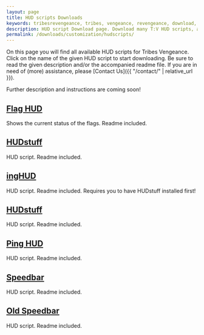 ```yaml
---
layout: page
title: HUD scripts Downloads
keywords: tribesrevengeance, tribes, vengeance, revengeance, download, hud, script, flag, speedbar, ping, customized
description: HUD script Download page. Download many T:V HUD scripts, as the speedbar, ping indicator and much more!
permalink: /downloads/customization/hudscripts/
---
```


On this page you will find all available HUD scripts for Tribes Vengeance. Click on the name of the given HUD script to start downloading. Be sure to read the given description and/or the accompanied readme file. If you are in need of (more) assistance, please [Contact Us]({{ "/contact/" | relative_url }}).

Further description and instructions are coming soon!

## <a href='{{ site.downloads_url | append: "/Customization/HUD addons/FlagHUD.zip" }}' target='_blank' rel="nofollow" download='FlagHUD.zip'>Flag HUD</a>

Shows the current status of the flags. Readme included.

## <a href='{{ site.downloads_url | append: "/Customization/Customization/HUD addons/HUDstuff.zip" }}' target='_blank' rel="nofollow" download='HUDstuff.zip'>HUDstuff</a>

HUD script. Readme included.

## <a href='{{ site.downloads_url | append: "/Customization/Customization/HUD addons/ingHUD.zip" }}' target='_blank' rel="nofollow" download='ingHUD.zip'>ingHUD</a>

HUD script. Readme included. Requires you to have HUDstuff installed first!

## <a href='{{ site.downloads_url | append: "/Customization/HUD addons/HUDstuff.zip" }}' target='_blank' rel="nofollow" download='HUDstuff.zip'>HUDstuff</a>

HUD script. Readme included.

## <a href='{{ site.downloads_url | append: "/Customization/HUD addons/PingHUD101.zip" }}' target='_blank' rel="nofollow" download='PingHUD101.zip'>Ping HUD</a>

HUD script. Readme included.

## <a href='{{ site.downloads_url | append: "/Customization/Customization/HUD addons/SpeedBar.zip" }}' target='_blank' rel="nofollow" download='SpeedBar.zip'>Speedbar</a>

HUD script. Readme included.

## <a href='{{ site.downloads_url | append: "/Customization/Customization/HUD addons/SpeedBar_Old.zip" }}' target='_blank' rel="nofollow" download='SpeedBar_Old.zip'>Old Speedbar</a>

HUD script. Readme included.
